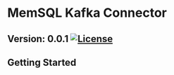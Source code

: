 # MemSQL Kafka Connector
## Version: 0.0.1 [![License](http://img.shields.io/:license-Apache%202-brightgreen.svg)](http://www.apache.org/licenses/LICENSE-2.0.txt)

## Getting Started